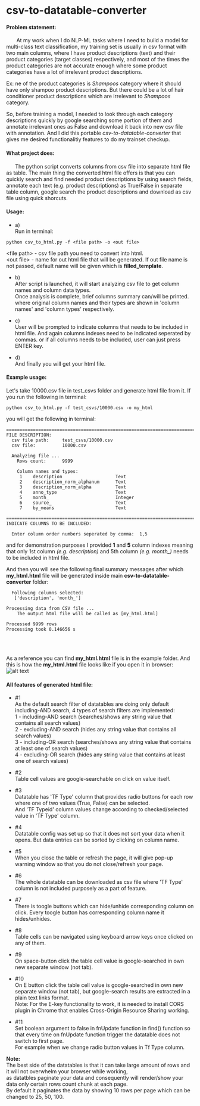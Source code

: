 # csv-to-datatable-converter

#### Problem statement:  
&nbsp;&nbsp;&nbsp;&nbsp;&nbsp;&nbsp;
At my work when I do NLP-ML tasks where I need to build a model for multi-class text classification, my training set is usually in csv format with two main columns, where I have product descriptions (text) and their product categories (target classes) respectively, and most of the times the product categories are not accurate enough where some product categories have a lot of irrelevant product descriptions.  

Ex:
ne of the product categories is *Shampoos* category where it should have only shampoo product descriptions. But there could be a lot of hair conditioner product descriptions which are irrelevant to *Shampoos* category.  

So, before training a model, I needed to look through each category descriptions quickly by google searching some portion of them and annotate irrelevant ones as False and download it back into new csv file with annotation. And I did this portable *csv-to-datatable-converter* that gives me desired functionalitiy features to do my trainset checkup.  

#### What project does:  
&nbsp;&nbsp;&nbsp;&nbsp;&nbsp;&nbsp;The python script converts columns from csv file into separate html file as table. The main thing the converted html file offers is that you can quickly search and find needed product descriptions by using search fields, annotate each text (e.g. product descriptions) as True/False in separate table column, google search the product descriptions and download as csv file using quick shorcuts.  

#### Usage:  
* a)  
Run in terminal:  
```
python csv_to_html.py -f <file path> -o <out file>  
```
\<file path\> - csv file path you need to convert into html.  
\<out file\> - name for out html file that will be generated. If out file name is not passed, default name will be given which is **filled_template**.    

* b)  
After script is launched, it will start analyzing csv file to get column names and column data types.  
Once analysis is complete, brief columns summary can/will be printed.  
where original column names and their types are shown in 'column names' and 'column types' respectively.  

* c)  
User will be prompted to indicate columns that needs to be included in html file.
And again columns indexes need to be indicated seperated by commas.
or if all columns needs to be included, user can just press ENTER key.  

* d)  
And finally you will get your html file.  


#### Example usage:  

Let's take 10000.csv file in test_csvs folder and generate html file from it. If you run the following in terminal:
```
python csv_to_html.py -f test_csvs/10000.csv -o my_html  
```
you will get the following in terminal:

```
====================================================================================================
FILE DESCRIPTION:
  csv file path:     test_csvs/10000.csv
  csv file:          10000.csv

  Analyzing file ...
    Rows count:      9999

    Column names and types:
	 1    description                    Text
	 2    description_norm_alphanum      Text
	 3    description_norm_alpha         Text
	 4    anno_type                      Text
	 5    month_                         Integer
	 6    source_                        Text
	 7    by_means                       Text

====================================================================================================
INDICATE COLUMNS TO BE INCLUDED:

  Enter column order numbers seperated by comma:  1,5
```
and for demonstration purposes I provided **1** and **5** column indexes meaning that only 1st column *(e.g. description)* and 5th column *(e.g. month_)* needs to be included in html file.

And then you will see the following final summary messages after which **my_html.html** file will be generated inside main **csv-to-datatable-converter** folder:
```
  Following columns selected:
   ['description', 'month_']

Processing data from CSV file ...
	The output html file will be called as [my_html.html]

Processed 9999 rows
Processing took 0.146656 s
```

<br><br>

As a reference you can find **my_html.html** file is in the example folder. And this is how the **my_html.html** file looks like if you open it in browser:  
![alt text](https://github.com/altayaman/csv-to-datatable-converter/blob/master/example/my_html_image.png)  


#### All features of generated html file:  
* #1  
As the default search filter of datatables are doing only default including-AND search, 4 types of search filters are implemented:  
1 - including-AND search  (searches/shows any string value that contains all search values)  
2 - excluding-AND search  (hides any string value that contains all search values)  
3 - including-OR search   (searches/shows any string value that contains at least one of search values)  
4 - excluding-OR search   (hides any string value that contains at least one of search values)  

* #2  
Table cell values are google-searchable on click on value itself.  

* #3  
Datatable has 'TF Type' column that provides radio buttons for each row where one of two values (True, False) can be selected.  
And 'TF Typeid' column values change according to checked/selected value in 'TF Type' column.  

* #4  
Datatable config was set up so that it does not sort your data when it opens. But data entries can be sorted by clicking on column name.  

* #5  
When you close the table or refresh the page, it will give pop-up warning window so that you do not close/refresh your page.  

* #6  
The whole datatable can be downloaded as csv file where 'TF Type' column is not included purposely as a part of feature.  

* #7  
There is toogle buttons which can hide/unhide corresponding column on click. Every toogle button has corresponding column name it hides/unhides.  

* #8  
Table cells can be navigated using keyboard arrow keys once clicked on any of them.  

* #9  
On space-button click the table cell value is google-searched in own new separate window (not tab).  

* #10  
On E button click the table cell value is google-searched in own new separate window (not tab), but google-search results are extracted in a plain text links format.  
Note: For the E-key functionality to work, it is needed to install CORS plugin in Chrome that enables Cross-Origin Resource Sharing working.  

* #11  
Set boolean argument to false in fnUpdate function in find() function so that every time on fnUpdate function trigger the datatable does not switch to first page.  
For example when we change radio button values in Tf Type column.  

**Note:**  
The best side of the datatables is that it can take large amount of rows and it will not overwhelm your browser while working,  
as datatbles paginate your data and consequently will render/show  your data only certain rows count chunk at each page.  
By default it paginates the data by showing 10 rows per page which can be changed to 25, 50, 100.  
